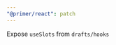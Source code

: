 ```yaml
---
"@primer/react": patch
---
```


Expose `useSlots` from `drafts/hooks`

<!-- Changed components: None -->
